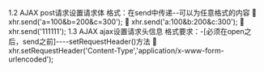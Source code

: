 1.2 AJAX  post请求设置请求体
格式：在send中传递--可以为任意格式的内容
	xhr.send('a=100&b=200&c=300');
	xhr.send('a:100&b:200&c:300');
	xhr.send('111111');
1.3 AJAX  ajax设置请求头信息
格式要求：-[必须在open之后，send之前]----setRequestHeader()方法
	xhr.setRequestHeader('Content-Type','application/x-www-form-urlencoded');
